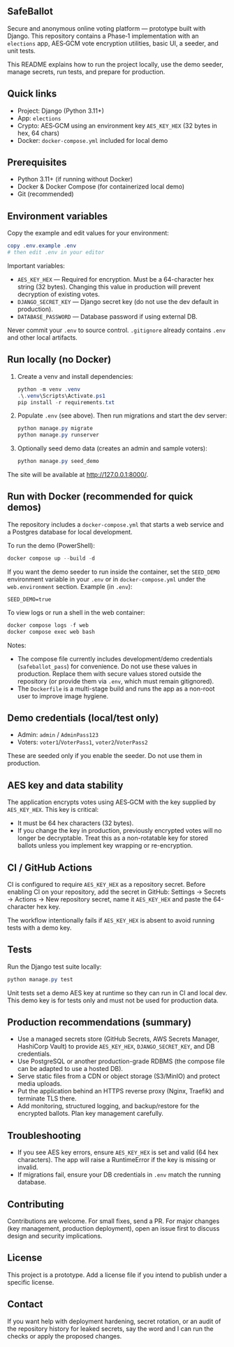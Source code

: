 ## SafeBallot

Secure and anonymous online voting platform — prototype built with Django. This repository contains a Phase‑1 implementation with an `elections` app, AES‑GCM vote encryption utilities, basic UI, a seeder, and unit tests.

This README explains how to run the project locally, use the demo seeder, manage secrets, run tests, and prepare for production.

## Quick links

- Project: Django (Python 3.11+)
- App: `elections`
- Crypto: AES‑GCM using an environment key `AES_KEY_HEX` (32 bytes in hex, 64 chars)
- Docker: `docker-compose.yml` included for local demo

## Prerequisites

- Python 3.11+ (if running without Docker)
- Docker & Docker Compose (for containerized local demo)
- Git (recommended)

## Environment variables

Copy the example and edit values for your environment:

```powershell
copy .env.example .env
# then edit .env in your editor
```

Important variables:

- `AES_KEY_HEX` — Required for encryption. Must be a 64-character hex string (32 bytes). Changing this value in production will prevent decryption of existing votes.
- `DJANGO_SECRET_KEY` — Django secret key (do not use the dev default in production).
- `DATABASE_PASSWORD` — Database password if using external DB.

Never commit your `.env` to source control. `.gitignore` already contains `.env` and other local artifacts.

## Run locally (no Docker)

1. Create a venv and install dependencies:

    ```powershell
    python -m venv .venv
    .\.venv\Scripts\Activate.ps1
    pip install -r requirements.txt
    ```

2. Populate `.env` (see above). Then run migrations and start the dev server:

    ```powershell
    python manage.py migrate
    python manage.py runserver
    ```

3. Optionally seed demo data (creates an admin and sample voters):

    ```powershell
    python manage.py seed_demo
    ```

The site will be available at http://127.0.0.1:8000/.

## Run with Docker (recommended for quick demos)

The repository includes a `docker-compose.yml` that starts a web service and a Postgres database for local development.

To run the demo (PowerShell):

```powershell
docker compose up --build -d
```

If you want the demo seeder to run inside the container, set the `SEED_DEMO` environment variable in your `.env` or in `docker-compose.yml` under the `web.environment` section. Example (in `.env`):

```text
SEED_DEMO=true
```

To view logs or run a shell in the web container:

```powershell
docker compose logs -f web
docker compose exec web bash
```

Notes:

- The compose file currently includes development/demo credentials (`safeballot_pass`) for convenience. Do not use these values in production. Replace them with secure values stored outside the repository (or provide them via `.env`, which must remain gitignored).
- The `Dockerfile` is a multi-stage build and runs the app as a non-root user to improve image hygiene.

## Demo credentials (local/test only)

- Admin: `admin` / `AdminPass123`
- Voters: `voter1`/`VoterPass1`, `voter2`/`VoterPass2`

These are seeded only if you enable the seeder. Do not use them in production.

## AES key and data stability

The application encrypts votes using AES‑GCM with the key supplied by `AES_KEY_HEX`. This key is critical:

- It must be 64 hex characters (32 bytes).
- If you change the key in production, previously encrypted votes will no longer be decryptable. Treat this as a non-rotatable key for stored ballots unless you implement key wrapping or re-encryption.

## CI / GitHub Actions

CI is configured to require `AES_KEY_HEX` as a repository secret. Before enabling CI on your repository, add the secret in GitHub: Settings → Secrets → Actions → New repository secret, name it `AES_KEY_HEX` and paste the 64-character hex key.

The workflow intentionally fails if `AES_KEY_HEX` is absent to avoid running tests with a demo key.

## Tests

Run the Django test suite locally:

```powershell
python manage.py test
```

Unit tests set a demo AES key at runtime so they can run in CI and local dev. This demo key is for tests only and must not be used for production data.

## Production recommendations (summary)

- Use a managed secrets store (GitHub Secrets, AWS Secrets Manager, HashiCorp Vault) to provide `AES_KEY_HEX`, `DJANGO_SECRET_KEY`, and DB credentials.
- Use PostgreSQL or another production-grade RDBMS (the compose file can be adapted to use a hosted DB).
- Serve static files from a CDN or object storage (S3/MinIO) and protect media uploads.
- Put the application behind an HTTPS reverse proxy (Nginx, Traefik) and terminate TLS there.
- Add monitoring, structured logging, and backup/restore for the encrypted ballots. Plan key management carefully.

## Troubleshooting

- If you see AES key errors, ensure `AES_KEY_HEX` is set and valid (64 hex characters). The app will raise a RuntimeError if the key is missing or invalid.
- If migrations fail, ensure your DB credentials in `.env` match the running database.

## Contributing

Contributions are welcome. For small fixes, send a PR. For major changes (key management, production deployment), open an issue first to discuss design and security implications.

## License

This project is a prototype. Add a license file if you intend to publish under a specific license.

## Contact

If you want help with deployment hardening, secret rotation, or an audit of the repository history for leaked secrets, say the word and I can run the checks or apply the proposed changes.

